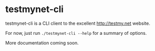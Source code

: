 # testmynet-cli

testmynet-cli is a CLI client to the excellent http://testmy.net website.

For now, just run `./testmynet-cli --help` for a summary of options.

More documentation coming soon.

